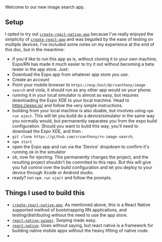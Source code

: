 Welcome to our new image search app.

## Setup
I opted to try out [`create-react-native-app`](https://github.com/react-community/create-react-native-app) because I've really enjoyed the simplicity of [`create-react-app`](https://github.com/facebookincubator/create-react-app) and was beguiled by the ease of testing on multiple devices. I've included some notes on my experience at the end of this doc, but in the meantime:
- if you'd like to run this app as is, without cloning it to your own machine, Expo/RN has made it much easier to try it out without becoming a beta tester in the app store.  Just:
- Download the Expo app from whatever app store you use.
- Create an account
- Point your mobile browser to `https://exp.host/@crsanthony/image-search` and viola, it should run as any other app would on your phone.
- running it in your local simulator is almost as easy, but requires downloading the Expo XDE to your local machine. Head to https://expo.io/ and follow the very simple instructions.
- building from your local machine is also doable, but involves using `npm run eject`.  This will let you build do a device/simulator in the same way you normally would, but permanently separates you from the expo build configuration.
Should you want to build this way, you'll need to download the Expo XDE, and then :
- `git clone https://github.com/crsanthony/rn-image-search`;
- `npm start`
- open the Expo app and run via the 'Device' dropdown to confirm it's running ok in the simulator
- ok, now for ejecting.  This permanently changes the project, and the resulting project shouldn't be commited to this repo.  But this will give you full control over the build configuration and let you deploy to your device through Xcode or Android studio.
- ready? run `npm run eject` and follow the prompts.

## Things I used to build this
- [`create-react-native-app`](https://github.com/react-community/create-react-native-app).  As mentioned above, this is a React Native supported method of bootstrapping RN applications, and testing/distributing without the need to use the app store.
- [`react-native-swiper`]('https://github.com/leecade/react-native-swiper'). Swiping made easy.  
- [`react-native`]('https://github.com/facebook/react-native'). Goes without saying, but react native is a framework for building native mobile apps without the heavy lifiting of native code. 
-
